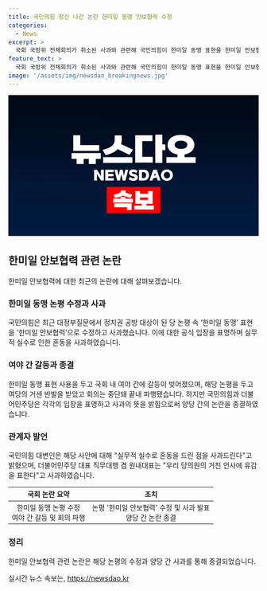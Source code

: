 ```yaml
---
title: 국민의힘 정신 나간 논란 한미일 동맹 안보협력 수정
categories:
  - News
excerpt: >
  국회 국방위 전체회의가 취소된 사과와 관련해 국민의힘이 한미일 동맹 표현을 한미일 안보협력으로 수정하고 사과했다. 이에 대해 국민의힘 대변인은 실무적 실수로 혼동을 드린 점을 사과한다고 밝혔으며, 여야 간 갈등을 종결시키기 위해 노력하고 있다. 최근의 논란과 비판에 대한 사과와 수정은 양당 간의 긴장을 완화시키고자 하는 의지를 보여준다.
feature_text: >
  국회 국방위 전체회의가 취소된 사과와 관련해 국민의힘이 한미일 동맹 표현을 한미일 안보협력으로 수정하고 사과했다. 이에 대해 국민의힘 대변인은 실무적 실수로 혼동을 드린 점을 사과한다고 밝혔으며, 여야 간 갈등을 종결시키기 위해 노력하고 있다. 최근의 논란과 비판에 대한 사과와 수정은 양당 간의 긴장을 완화시키고자 하는 의지를 보여준다.
image: '/assets/img/newsdao_breakingnews.jpg'
---
```


<p><img src="/assets/img/newsdao_breakingnews.jpg" alt="ontimetimes 속보" /></p>

<h2 data-ke-size="size26">한미일 안보협력 관련 논란</h2>

<p data-ke-size="size16">한미일 안보협력에 대한 최근의 논란에 대해 살펴보겠습니다.</p>

<h3>한미일 동맹 논평 수정과 사과</h3>

<p data-ke-size="size16">국민의힘은 최근 대정부질문에서 정치권 공방 대상이 된 당 논평 속 ‘한미일 동맹’ 표현을 ‘한미일 안보협력’으로 수정하고 사과했습니다. 이에 대한 공식 입장을 표명하며 실무적 실수로 인한 혼동을 사과하였습니다.</p>

<h3>여야 간 갈등과 종결</h3>

<p data-ke-size="size16">한미일 동맹 표현 사용을 두고 국회 내 여야 간에 갈등이 빚어졌으며, 해당 논평을 두고 여당의 거센 반발을 받았고 회의는 중단돼 끝내 파행됐습니다. 하지만 국민의힘과 더불어민주당은 각각의 입장을 표명하고 사과의 뜻을 밝힘으로써 양당 간의 논란을 종결하였습니다.</p>

<h3>관계자 발언</h3>

<p data-ke-size="size16">국민의힘 대변인은 해당 사안에 대해 "실무적 실수로 혼동을 드린 점을 사과드린다"고 밝혔으며, 더불어민주당 대표 직무대행 겸 원내대표는 "우리 당의원의 거친 언사에 유감을 표한다"고 사과하였습니다.</p>

<table>
   <thead>
      <tr>
         <th style="text-align: center;">국회 논란 요약</th>
         <th style="text-align: center;">조치</th>
      </tr>
   </thead>
   <tbody>
      <tr>
         <td style="text-align: center;">한미일 동맹 논평 수정<br>
            여야 간 갈등 및 회의 파행
         </td>
         <td style="text-align: center;">논평 '한미일 안보협력' 수정 및 사과 발표<br>
            양당 간 논란 종결
         </td>
      </tr>
   </tbody>
</table>

<h3>정리</h3>

<p data-ke-size="size16">한미일 안보협력 관련 논란은 해당 논평의 수정과 양당 간 사과를 통해 종결되었습니다.</p>
실시간 뉴스 속보는, <a href="https://newsdao.kr" rel="dofollow">https://newsdao.kr</a>


